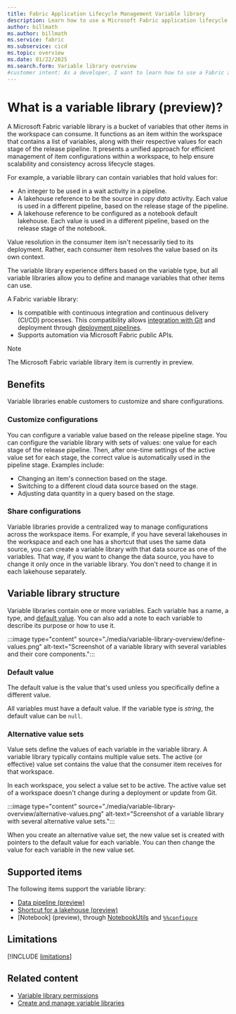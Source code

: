 ```yaml
---
title: Fabric Application Lifecycle Management Variable library
description: Learn how to use a Microsoft Fabric application lifecycle management (ALM) variable library to customize your release stages.
author: billmath
ms.author: billmath
ms.service: fabric
ms.subservice: cicd
ms.topic: overview
ms.date: 01/22/2025
ms.search.form: Variable library overview
#customer intent: As a developer, I want to learn how to use a Fabric application lifecycle management (ALM) variable library to customize my release stages so that I can manage my content lifecycle.
---
```


# What is a variable library (preview)?

A Microsoft Fabric variable library is a bucket of variables that other items in the workspace can consume. It functions as an item within the workspace that contains a list of variables, along with their respective values for each stage of the release pipeline. It presents a unified approach for efficient management of item configurations within a workspace, to help ensure scalability and consistency across lifecycle stages.

For example, a variable library can contain variables that hold values for:

* An integer to be used in a wait activity in a pipeline.
* A lakehouse reference to be the source in *copy data* activity. Each value is used in a different pipeline, based on the release stage of the pipeline.
* A lakehouse reference to be configured as a notebook default lakehouse. Each value is used in a different pipeline, based on the release stage of the notebook.

Value resolution in the consumer item isn't necessarily tied to its deployment. Rather, each consumer item resolves the value based on its own context.

The variable library experience differs based on the variable type, but all variable libraries allow you to define and manage variables that other items can use.

A Fabric variable library:

* Is compatible with continuous integration and continuous delivery (CI/CD) processes. This compatibility allows [integration with Git](../git-integration/intro-to-git-integration.md#supported-items) and deployment through [deployment pipelines](../deployment-pipelines/intro-to-deployment-pipelines.md#supported-items).
* Supports automation via Microsoft Fabric public APIs.

> [!NOTE]
> The Microsoft Fabric variable library item is currently in preview.

## Benefits

Variable libraries enable customers to customize and share configurations.

### Customize configurations

You can configure a variable value based on the release pipeline stage. You can configure the variable library with sets of values: one value for each stage of the release pipeline. Then, after one-time settings of the active value set for each stage, the correct value is automatically used in the pipeline stage. Examples include:

* Changing an item's connection based on the stage.
* Switching to a different cloud data source based on the stage.
* Adjusting data quantity in a query based on the stage.

### Share configurations

Variable libraries provide a centralized way to manage configurations across the workspace items. For example, if you have several lakehouses in the workspace and each one has a shortcut that uses the same data source, you can create a variable library with that data source as one of the variables. That way, if you want to change the data source, you have to change it only once in the variable library. You don't need to change it in each lakehouse separately.

## Variable library structure

Variable libraries contain one or more variables. Each variable has a name, a type, and [default value](#default-value). You can also add a note to each variable to describe its purpose or how to use it.

:::image type="content" source="./media/variable-library-overview/define-values.png" alt-text="Screenshot of a variable library with several variables and their core components.":::

### Default value

The default value is the value that's used unless you specifically define a different value.  

All variables must have a default value. If the variable type is *string*, the default value can be `null`.

### Alternative value sets

Value sets define the values of each variable in the variable library. A variable library typically contains multiple value sets. The active (or effective) value set contains the value that the consumer item receives for that workspace.

In each workspace, you select a value set to be active. The active value set of a workspace doesn't change during a deployment or update from Git.

:::image type="content" source="./media/variable-library-overview/alternative-values.png" alt-text="Screenshot of a variable library with several alternative value sets.":::

When you create an alternative value set, the new value set is created with pointers to the default value for each variable. You can then change the value for each variable in the new value set.

## Supported items

The following items support the variable library:

* [Data pipeline (preview)](../../data-factory/variable-library-integration-with-data-pipelines.md)
* [Shortcut for a lakehouse (preview)](../../onelake/assign-variables-to-shortcuts.md)
* [Notebook] (preview), through [NotebookUtils](../../data-engineering/notebook-utilities.md#variable-library-utilities) and [`%%configure`](../../data-engineering/author-execute-notebook.md#spark-session-configuration-magic-command)

## Limitations

[!INCLUDE [limitations](../includes/variable-library-limitations.md)]

## Related content

* [Variable library permissions](./variable-library-permissions.md)
* [Create and manage variable libraries](./get-started-variable-libraries.md)
